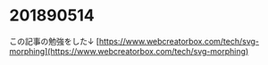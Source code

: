 # 201890514

この記事の勉強をした↓
[https://www.webcreatorbox.com/tech/svg-morphing](https://www.webcreatorbox.com/tech/svg-morphing)
